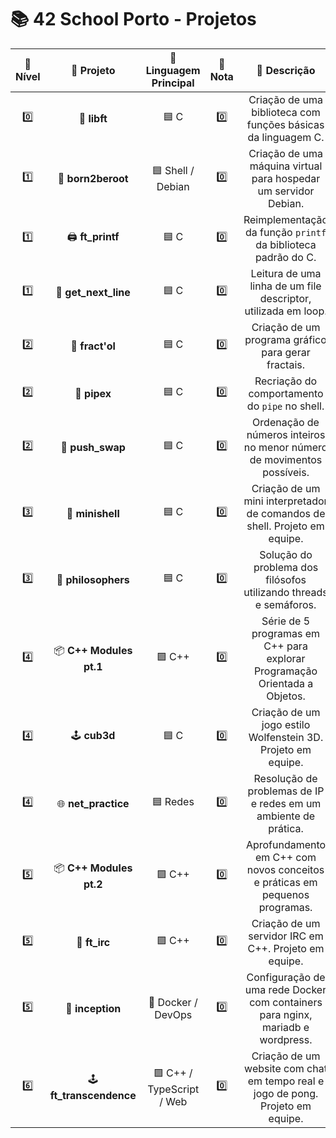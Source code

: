 # 📚 42 School Porto - Projetos

| 🚀 Nível | 📂 Projeto            | 📝 Linguagem Principal    | 🏅 Nota | 📖 Descrição                                                                 |
|:-------:|:---------------------:|:------------------------:|:------:|:---------------------------------------------------------------------------:|
| 0️⃣     | 🔧 **libft**           | 🟦 C                    | 0️⃣     | Criação de uma biblioteca com funções básicas da linguagem C.               |
| 1️⃣     | 🐧 **born2beroot**     | 🟦 Shell / Debian       | 0️⃣     | Criação de uma máquina virtual para hospedar um servidor Debian.            |
| 1️⃣     | 🖨️ **ft_printf**       | 🟦 C                    | 0️⃣     | Reimplementação da função `printf` da biblioteca padrão do C.               |
| 1️⃣     | 📜 **get_next_line**   | 🟦 C                    | 0️⃣     | Leitura de uma linha de um file descriptor, utilizada em loop.              |
| 2️⃣     | 🌌 **fract'ol**        | 🟦 C                    | 0️⃣     | Criação de um programa gráfico para gerar fractais.                         |
| 2️⃣     | 🔗 **pipex**           | 🟦 C                    | 0️⃣     | Recriação do comportamento do `pipe` no shell.                              |
| 2️⃣     | 🔢 **push_swap**       | 🟦 C                    | 0️⃣     | Ordenação de números inteiros no menor número de movimentos possíveis.      |
| 3️⃣     | 🐚 **minishell**       | 🟦 C                    | 0️⃣     | Criação de um mini interpretador de comandos de shell. Projeto em equipe.   |
| 3️⃣     | 🍝 **philosophers**    | 🟦 C                    | 0️⃣     | Solução do problema dos filósofos utilizando threads e semáforos.           |
| 4️⃣     | 📦 **C++ Modules pt.1**| 🟪 C++                  | 0️⃣     | Série de 5 programas em C++ para explorar Programação Orientada a Objetos.  |
| 4️⃣     | 🕹️ **cub3d**          | 🟦 C                    | 0️⃣     | Criação de um jogo estilo Wolfenstein 3D. Projeto em equipe.                |
| 4️⃣     | 🌐 **net_practice**    | 🟦 Redes                | 0️⃣     | Resolução de problemas de IP e redes em um ambiente de prática.             |
| 5️⃣     | 📦 **C++ Modules pt.2**| 🟪 C++                  | 0️⃣     | Aprofundamento em C++ com novos conceitos e práticas em pequenos programas. |
| 5️⃣     | 💬 **ft_irc**         | 🟪 C++                  | 0️⃣     | Criação de um servidor IRC em C++. Projeto em equipe.                       |
| 5️⃣     | 🐳 **inception**       | 🐳 Docker / DevOps      | 0️⃣     | Configuração de uma rede Docker com containers para nginx, mariadb e wordpress. |
| 6️⃣     | 🕹️ **ft_transcendence**| 🟪 C++ / TypeScript / Web| 0️⃣     | Criação de um website com chat em tempo real e jogo de pong. Projeto em equipe. |

